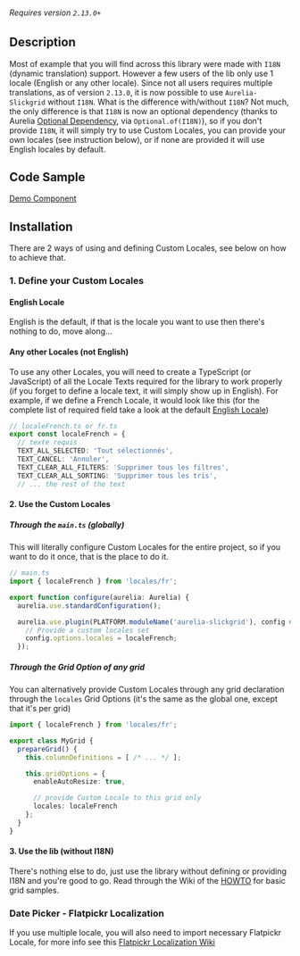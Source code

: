 ###### Requires version `2.13.0+`

## Description
Most of example that you will find across this library were made with `I18N` (dynamic translation) support. However a few users of the lib only use 1 locale (English or any other locale). Since not all users requires multiple translations, as of version `2.13.0`, it is now possible to use `Aurelia-Slickgrid` without `I18N`. What is the difference with/without `I18N`? Not much, the only difference is that `I18N` is now an optional dependency (thanks to Aurelia [Optional Dependency](https://aurelia.io/docs/fundamentals/cheat-sheet#dependency-injection), via `Optional.of(I18N)`), so if you don't provide `I18N`, it will simply try to use Custom Locales, you can provide your own locales (see instruction below), or if none are provided it will use English locales by default.
## Code Sample
[Demo Component](https://github.com/ghiscoding/aurelia-slickgrid-demos/blob/master/webpack-bs5-demo-with-locales)

## Installation
There are 2 ways of using and defining Custom Locales, see below on how to achieve that.

### 1. Define your Custom Locales
#### English Locale
English is the default, if that is the locale you want to use then there's nothing to do, move along...

#### Any other Locales (not English)
To use any other Locales, you will need to create a TypeScript (or JavaScript) of all the Locale Texts required for the library to work properly (if you forget to define a locale text, it will simply show up in English). For example, if we define a French Locale, it would look like this (for the complete list of required field take a look at the default [English Locale](https://github.com/ghiscoding/aurelia-slickgrid-demos/blob/master/webpack-bs4-demo-with-locales/src/locales/en.ts))
```ts
// localeFrench.ts or fr.ts
export const localeFrench = {
  // texte requis
  TEXT_ALL_SELECTED: 'Tout sélectionnés',
  TEXT_CANCEL: 'Annuler',
  TEXT_CLEAR_ALL_FILTERS: 'Supprimer tous les filtres',
  TEXT_CLEAR_ALL_SORTING: 'Supprimer tous les tris',
  // ... the rest of the text
```

#### 2. Use the Custom Locales
##### Through the `main.ts` (globally)
This will literally configure Custom Locales for the entire project, so if you want to do it once, that is the place to do it.
```ts
// main.ts
import { localeFrench } from 'locales/fr';

export function configure(aurelia: Aurelia) {
  aurelia.use.standardConfiguration();

  aurelia.use.plugin(PLATFORM.moduleName('aurelia-slickgrid'), config => {
    // Provide a custom locales set
    config.options.locales = localeFrench;
  });
```
##### Through the Grid Option of any grid
You can alternatively provide Custom Locales through any grid declaration through the `locales` Grid Options (it's the same as the global one, except that it's per grid)

```ts
import { localeFrench } from 'locales/fr';

export class MyGrid {
  prepareGrid() {
    this.columnDefinitions = [ /* ... */ ];

    this.gridOptions = {
      enableAutoResize: true,

      // provide Custom Locale to this grid only
      locales: localeFrench
    };
  }
}
```

#### 3. Use the lib (without I18N)
There's nothing else to do, just use the library without defining or providing I18N and you're good to go. Read through the Wiki of the [HOWTO](../getting-started/quick-start.md) for basic grid samples.

### Date Picker - Flatpickr Localization
If you use multiple locale, you will also need to import necessary Flatpickr Locale, for more info see this [Flatpickr Localization Wiki](../column-functionalities/filters/compound-filters.md#date-picker---flatpickr-localization)
